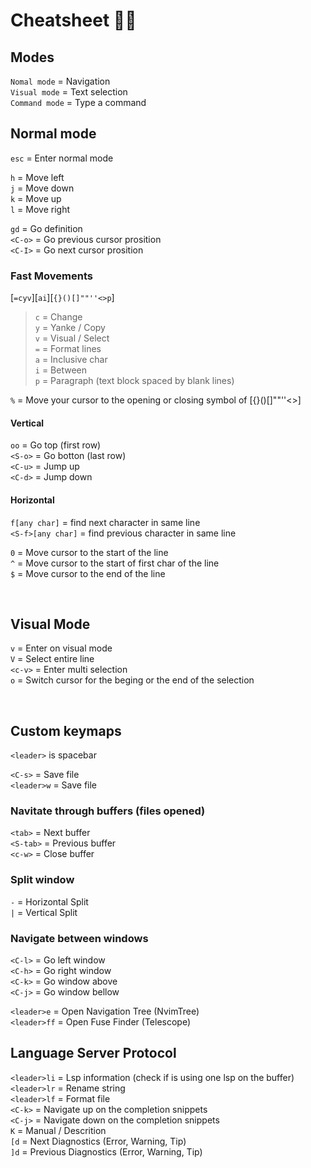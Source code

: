 # Cheatsheet 💩💩

## Modes

`Nomal mode` = Navigation <br/>
`Visual mode` = Text selection <br/>
`Command mode` = Type a command <br/>

## Normal mode

`esc` = Enter normal mode

`h` = Move left <br/>
`j` = Move down <br/>
`k` = Move up <br/>
`l` = Move right <br/>

`gd` = Go definition <br/>
`<C-o>` = Go previous cursor prosition <br/>
`<C-I>` = Go next cursor prosition <br/>

### Fast Movements

[`=cyv`][`ai`][`{}()[]""''<>p`]
> `c` = Change <br/>
> `y` = Yanke / Copy <br/>
> `v` = Visual / Select <br/>
> `=` = Format lines <br/>
> `a` = Inclusive char <br/>
> `i` = Between <br/>
> `p` = Paragraph (text block spaced by blank lines) <br/>

`%` = Move your cursor to the opening or closing symbol of [{}()[]""''<>] <br/>

#### Vertical

`oo` = Go top (first row) <br/>
`<S-o>` = Go botton (last row) <br/>
`<C-u>` = Jump up <br/>
`<C-d>` = Jump down <br/>

#### Horizontal

`f[any char]` = find next character in same line <br/>
`<S-f>[any char]` = find previous character in same line <br/>

`0` = Move cursor to the start of the line <br/>
`^` = Move cursor to the start of first char of the line <br/>
`$` = Move cursor to the end of the line <br/>

<br/>

## Visual Mode

`v` = Enter on visual mode <br/>
`V` = Select entire line <br/>
`<c-v>` = Enter multi selection <br/>
`o` = Switch cursor for the beging or the end of the selection <br/>

<br/>

## Custom keymaps

`<leader>` is spacebar

`<C-s>` = Save file <br/>
`<leader>w` = Save file <br/>

### Navitate through buffers (files opened)

`<tab>` = Next buffer <br/>
`<S-tab>` = Previous buffer <br/>
`<c-w>` = Close buffer <br/>

### Split window

`-` = Horizontal Split <br/>
`|` = Vertical Split <br/>

### Navigate between windows

`<C-l>` = Go left window <br/>
`<C-h>` = Go right window <br/>
`<C-k>` = Go window above <br/>
`<C-j>` = Go window bellow <br/>

`<leader>e` = Open Navigation Tree (NvimTree) <br/>
`<leader>ff` = Open Fuse Finder (Telescope) <br/>

## Language Server Protocol

`<leader>li` = Lsp information (check if is using one lsp on the buffer) <br/>
`<leader>lr` = Rename string <br/>
`<leader>lf` = Format file <br/>
`<C-k>` = Navigate up on the completion snippets <br/>
`<C-j>` = Navigate down on the completion snippets <br/>
`K` = Manual / Descrition <br/>
`[d` = Next Diagnostics (Error, Warning, Tip) <br/>
`]d` = Previous Diagnostics (Error, Warning, Tip) <br/>

